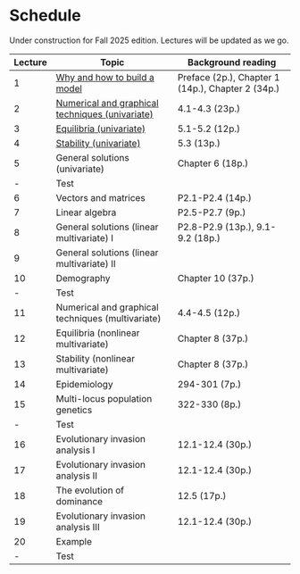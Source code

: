 # Schedule

Under construction for Fall 2025 edition. Lectures will be updated as we go.

| Lecture | Topic | Background reading |
| ------- | ----- | ------- |
| 1 | [Why and how to build a model](lecture-01.md) | Preface (2p.), Chapter 1 (14p.), Chapter 2 (34p.) |
| 2 | [Numerical and graphical techniques (univariate)](lecture-02.md) | 4.1-4.3 (23p.) |
| 3 | [Equilibria (univariate)](lecture-03.md) | 5.1-5.2 (12p.) |
| 4 | [Stability (univariate)](lecture-04.md) | 5.3 (13p.) |
| 5 | General solutions (univariate) | Chapter 6 (18p.) |
| - | Test | |
| 6 | Vectors and matrices | P2.1-P2.4 (14p.) |
| 7 | Linear algebra | P2.5-P2.7 (9p.) |
| 8 | General solutions (linear multivariate) I | P2.8-P2.9 (13p.), 9.1-9.2 (18p.) |
| 9 | General solutions (linear multivariate) II |  |
| 10 | Demography | Chapter 10 (37p.) |
| - | Test | | 
| 11 | Numerical and graphical techniques (multivariate) | 4.4-4.5 (12p.) |
| 12 | Equilibria (nonlinear multivariate) | Chapter 8 (37p.) |
| 13 | Stability (nonlinear multivariate) | Chapter 8 (37p.) |
| 14 | Epidemiology | 294-301 (7p.) |
| 15 | Multi-locus population genetics | 322-330 (8p.) |
| - | Test | | 
| 16 | Evolutionary invasion analysis I | 12.1-12.4 (30p.) |
| 17 | Evolutionary invasion analysis II | 12.1-12.4 (30p.) |
| 18 | The evolution of dominance | 12.5 (17p.) |
| 19 | Evolutionary invasion analysis III | 12.1-12.4 (30p.) |
| 20 | Example | |
| - | Test | | 
